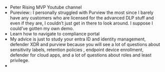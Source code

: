 - Peter Rising MVP Youtube channel
- Pureview:: I personally struggled with Purview the most since I barely have any customers who are licensed for the advanced DLP stuff and even if they are, I couldn’t just get in there to look around. I suppose I could’ve gotten my own demo.
- Learn how to navigate to compliance portal
- My advice is just to study your entra ID and identity management, defender XDR and purview because you will see a lot of questions about sensitivity labels, retention policies , endpoint device enrollment, defender for cloud apps, and a lot of questions about roles and least privilege.
- 
